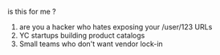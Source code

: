 is this for me ?
1) are you a hacker who hates exposing your /user/123 URLs
2) YC startups building product catalogs
3) Small teams who don't want vendor lock-in

